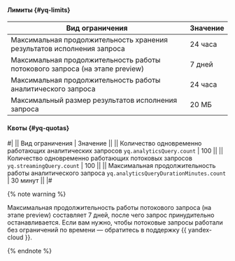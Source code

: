 #### Лимиты {#yq-limits}

Вид ограничения | Значение
--- | ---
Максимальная продолжительность хранения результатов исполнения запроса | 24 часа
Максимальная продолжительность работы потокового запроса (на этапе preview) | 7 дней
Максимальная продолжительность работы аналитического запроса | 24 часа
Максимальный размер результатов исполнения запроса | 20 МБ

#### Квоты {#yq-quotas}

#|
|| Вид ограничения | Значение ||
|| Количество одновременно работающих аналитических запросов
`yq.analyticsQuery.count` | 100 ||
|| Количество одновременно работающих потоковых запросов
`yq.streamingQuery.count` | 100 ||
|| Максимальная продолжительность работы аналитического запроса
`yq.analyticsQueryDurationMinutes.count` | 30 минут ||
|#

{% note warning %}

Максимальная продолжительность работы потокового запроса (на этапе preview) составляет 7 дней, после чего запрос принудительно останавливается. Если вам нужно, чтобы потоковые запросы работали без ограничений по времени — обратитесь в поддержку {{ yandex-cloud }}.

{% endnote %}
